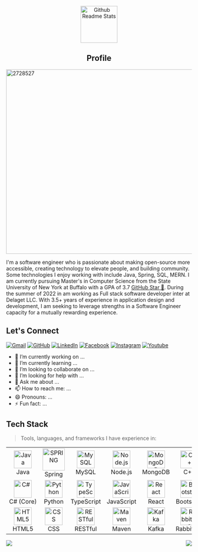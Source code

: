 <p align="center">
 <img width="100px" src="https://res.cloudinary.com/anuraghazra/image/upload/v1594908242/logo_ccswme.svg" align="center" alt="Github Readme Stats" />
 <h2 align="center">Profile</h2>
</p>

<a href="https://ibb.co/rxPRBXs"><img src="https://i.ibb.co/k4nsLP1/2728527.jpg" alt="2728527" width="1400" height="500" border="0"></a>

I'm a software engineer who is passionate about making open-source more accessible, creating technology to elevate people, and building community. Some technologies I enjoy working with include Java, Spring, SQL, MERN. I am currently pursuing Master's in Computer Science from the State University of New York at Buffalo with a GPA of 3.7 <a href="https://stars.github.com/">GitHub Star 🌟</a>.  During the summer of 2022 in am working as Full stack software developer inter at Delaget LLC. With 3.5+ years of experience in application design and development, I am seeking to leverage strengths in a Software Engineer capacity for a mutually rewarding experience.

## Let's Connect
<p align="left">
	<a href="mailto:rahulshahi.1995@gmail.com"><img src="https://img.icons8.com/bubbles/50/000000/gmail.png" alt="Gmail"/></a>
	<a href="https://github.com/Shahi11"><img src="https://img.icons8.com/bubbles/50/000000/github.png" alt="GitHub"/></a>
	<a href="https://www.linkedin.com/in/rahul-shahi/"><img src="https://img.icons8.com/bubbles/50/000000/linkedin.png" alt="LinkedIn"/></a>
	<a href="https://www.facebook.com/rahul.shahi.1804/"><img src="https://img.icons8.com/bubbles/50/000000/facebook-new.png" alt="Facebook"/></a>
	<a href="https://instagram.com/irahulshahi"><img src="https://img.icons8.com/bubbles/50/000000/instagram.png" alt="Instagram"/></a>
	<a href="https://www.youtube.com/channel/UCVYOGhPwVY9JOwty1940XvA"><img src="https://img.icons8.com/bubbles/50/000000/youtube.png" alt="Youtube"/></a>
	
</p>


- 🔭 I’m currently working on ...
- 🌱 I’m currently learning ...
- 👯 I’m looking to collaborate on ...
- 🤔 I’m looking for help with ...
- 💬 Ask me about ...
- 📫 How to reach me: ...
- 😄 Pronouns: ...
- ⚡ Fun fact: ...


<h2 align="left" id="macropower-tech">Tech Stack</h2>

> Tools, languages, and frameworks I have experience in:

<table>
  <tr>
    <td align="center" width="150">
      <a href="#macropower-tech"><img src="https://cdn-icons-png.flaticon.com/512/226/226777.png" width="48" height="48" alt="Java"></a><br>
      Java
    </td>
    <td align="center" width="150">
      <a href="#macropower-tech"><img src="https://image.pngaaa.com/238/5473238-middle.png" width="60" height="60" alt="SPRING"></a><br>
      Spring
    </td>
    <td align="center" width="150">
      <a href="#macropower-tech"><img src="https://cdn-icons-png.flaticon.com/512/528/528260.png" width="48" height="48" alt="MySQL"></a><br>
      MySQL
    </td>
    <td align="center" width="150">
      <a href="#macropower-tech"><img src="https://cdn.iconscout.com/icon/free/png-256/node-js-1174925.png" width="48" height="48" alt="Node.js"></a><br>
      Node.js
    </td>
    <td align="center" width="150">
      <a href="#macropower-tech"><img src="https://cdn.icon-icons.com/icons2/2415/PNG/512/mongodb_original_logo_icon_146424.png" width="48" height="48" alt="MongoDB"></a><br>
      MongoDB
    </td>
    <td align="center" width="150">
      <a href="#macropower-tech"><img src="https://user-images.githubusercontent.com/42747200/46140125-da084900-c26d-11e8-8ea7-c45ae6306309.png" width="48" height="48" alt="C++"></a><br>
      C++
    </td>
    <td align="center" width="150">
      <a href="#macropower-tech"><img src="https://upload.wikimedia.org/wikipedia/commons/thumb/9/98/Solidity_logo.svg/1200px-Solidity_logo.svg.png" width="48" height="48" alt="Solidity"></a><br>
      Solidity
    </td>	  
    </tr>
    <tr>
    <td align="center" width="150">
      <a href="#macropower-tech"><img src="https://pluralsight.imgix.net/paths/path-icons/csharp-e7b8fcd4ce.png" width="48" height="48" alt="C#"></a><br>
      C#&nbsp;(Core)
    </td>
    <td align="center" width="150">
      <a href="#macropower-tech"><img src="https://cdn3.iconfinder.com/data/icons/logos-and-brands-adobe/512/267_Python-512.png" width="48" height="48" alt="Python"></a><br>
      Python
    </td>
    <td align="center" width="150">
      <a href="#macropower-tech"><img src="https://cdn-icons-png.flaticon.com/512/919/919832.png" width="48" height="48" alt="TypeScript"></a><br>
      TypeScript
    </td>
    <td align="center" width="150">
      <a href="#macropower-tech"><img src="https://flyclipart.com/thumb2/javascript-map-javascript-javascript-icon-with-png-892806.png" width="48" height="48" alt="JavaScript"></a><br>
      JavaScript
    </td>
    <td align="center" width="150">
      <a href="#macropower-tech"><img src="https://upload.wikimedia.org/wikipedia/commons/thumb/a/a7/React-icon.svg/2300px-React-icon.svg.png" width="48" height="48" alt="React"></a><br>
      React
    </td>
    <td align="center" width="150">
      <a href="#macropower-tech"><img src="https://camo.githubusercontent.com/bec2c92468d081617cb3145a8f3d8103e268bca400f6169c3a68dc66e05c971e/68747470733a2f2f76352e676574626f6f7473747261702e636f6d2f646f63732f352e302f6173736574732f6272616e642f626f6f7473747261702d6c6f676f2d736861646f772e706e67" width="48" height="48" alt="Bootstrap"></a><br>
      Bootstrap
    </td>
    <td align="center" width="150">
      <a href="#macropower-tech"><img src="https://www.docker.com/wp-content/uploads/2022/03/Moby-logo.png" width="48" height="48" alt="Docker"></a><br>
      Docker
    </td>
  </tr>
  <tr>
    <td align="center" width="150">
      <a href="#macropower-tech"><img src="https://cdn-icons-png.flaticon.com/512/1216/1216733.png" width="48" height="48" alt="HTML5"></a><br>
      HTML5
    </td>
    <td align="center" width="150">
      <a href="#macropower-tech"><img src="https://cdn-icons-png.flaticon.com/512/732/732190.png" width="48" height="48" alt="CSS"></a><br>
      CSS
    </td>
    <td align="center" width="150">
      <a href="#macropower-tech"><img src="https://www.clipartmax.com/png/middle/279-2792293_rest-api-icon-api-icon.png" width="48" height="48" alt="RESTful"></a><br>
      RESTful
    </td>
    <td align="center" width="150">
      <a href="#macropower-tech"><img src="https://cdn.icon-icons.com/icons2/2107/PNG/512/file_type_maven_icon_130397.png" width="48" height="48" alt="Maven"></a><br>
      Maven
    </td>
    <td align="center" width="150">
      <a href="#macropower-tech"><img src="https://upload.wikimedia.org/wikipedia/commons/thumb/0/0a/Apache_kafka-icon.svg/2048px-Apache_kafka-icon.svg.png" width="48" height="48" alt="Kafka"></a><br>
      Kafka
    </td>
    <td align="center" width="150">
      <a href="#macropower-tech"><img src="https://cdn.iconscout.com/icon/free/png-256/rabbitmq-282296.png" width="48" height="48" alt="RabbitMQ"></a><br>
      RabbitMQ
    </td>
    <td align="center" width="150">
      <a href="#macropower-tech"><img src="https://e7.pngegg.com/pngimages/534/663/png-clipart-net-framework-software-framework-c-microsoft-asp-net-microsoft-blue-angle.png" width="48" height="48" alt="Asp.net"></a><br>
      Asp.net
    </td>	  
  </tr>	  
</table>


<img src="https://github-readme-stats.vercel.app/api?username=shahi11&show_icons=true&title_color=03fc90&icon_color=03fc90&text_color=03fc90&bg_color=002b19">


<img align="right" src="https://visitor-badge.laobi.icu/badge?page_id=shahi11">
